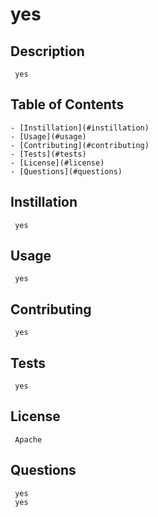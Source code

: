 # yes

## Description 
     yes

## Table of Contents
    - [Instillation](#instillation) 
    - [Usage](#usage)
    - [Contributing](#contributing)
    - [Tests](#tests)
    - [License](#license)
    - [Questions](#questions)

## Instillation 
     yes

## Usage 
     yes

## Contributing 
     yes

## Tests 
     yes

## License 
     Apache

## Questions 
     yes 
     yes
